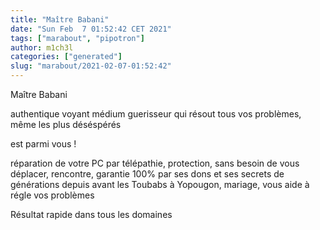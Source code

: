 ```yaml
---
title: "Maître Babani"
date: "Sun Feb  7 01:52:42 CET 2021"
tags: ["marabout", "pipotron"]
author: m1ch3l
categories: ["generated"]
slug: "marabout/2021-02-07-01:52:42"
---
```


Maître Babani

authentique voyant médium guerisseur qui résout tous vos problèmes, même les plus déséspérés

est parmi vous !

réparation de votre PC par télépathie, protection, sans besoin de vous déplacer, rencontre, garantie 100% par ses dons et ses secrets de générations depuis avant les Toubabs à Yopougon, mariage, vous aide à régle vos problèmes

Résultat rapide dans tous les domaines
